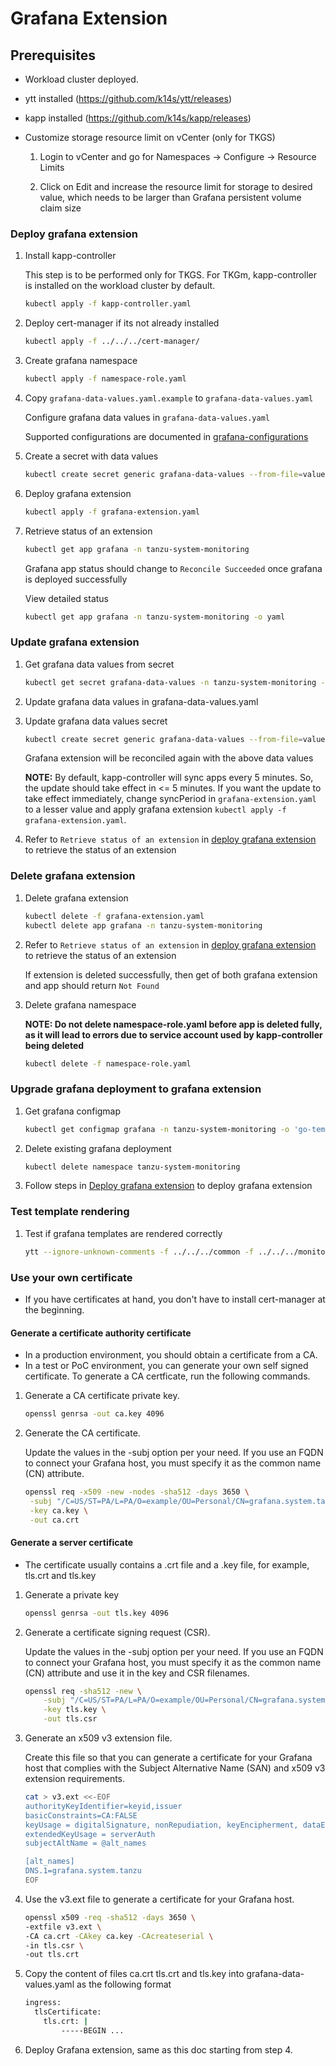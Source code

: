 # Grafana Extension

## Prerequisites

* Workload cluster deployed.
* ytt installed (<https://github.com/k14s/ytt/releases>)
* kapp installed (<https://github.com/k14s/kapp/releases>)
* Customize storage resource limit on vCenter (only for TKGS)

    1. Login to vCenter and go for Namespaces -> Configure -> Resource Limits

    2. Click on Edit and increase the resource limit for storage to desired value, which needs to be larger than Grafana persistent volume claim size

### Deploy grafana extension

1. Install kapp-controller

   This step is to be performed only for TKGS. For TKGm, kapp-controller is installed on the workload cluster by default.

    ```sh
    kubectl apply -f kapp-controller.yaml
    ```

2. Deploy cert-manager if its not already installed

    ```sh
    kubectl apply -f ../../../cert-manager/
    ```

3. Create grafana namespace

    ```sh
    kubectl apply -f namespace-role.yaml
    ```

4. Copy `grafana-data-values.yaml.example` to `grafana-data-values.yaml`

   Configure grafana data values in `grafana-data-values.yaml`

   Supported configurations are documented in [grafana-configurations](../../../monitoring/grafana/README.md)

5. Create a secret with data values

    ```sh
    kubectl create secret generic grafana-data-values --from-file=values.yaml=grafana-data-values.yaml -n tanzu-system-monitoring
    ```

6. Deploy grafana extension

    ```sh
    kubectl apply -f grafana-extension.yaml
    ```

7. Retrieve status of an extension

    ```sh
    kubectl get app grafana -n tanzu-system-monitoring
    ```

   Grafana app status should change to `Reconcile Succeeded` once grafana is deployed successfully

   View detailed status

    ```sh
    kubectl get app grafana -n tanzu-system-monitoring -o yaml
    ```

### Update grafana extension

1. Get grafana data values from secret

    ```sh
    kubectl get secret grafana-data-values -n tanzu-system-monitoring -o 'go-template={{ index .data "values.yaml" }}' | base64 -d > grafana-data-values.yaml
    ```

2. Update grafana data values in grafana-data-values.yaml

3. Update grafana data values secret

    ```sh
    kubectl create secret generic grafana-data-values --from-file=values.yaml=grafana-data-values.yaml -n tanzu-system-monitoring -o yaml --dry-run | kubectl replace -f-
    ```

   Grafana extension will be reconciled again with the above data values

   **NOTE:**
   By default, kapp-controller will sync apps every 5 minutes. So, the update should take effect in <= 5 minutes.
   If you want the update to take effect immediately, change syncPeriod in `grafana-extension.yaml` to a lesser value
   and apply grafana extension `kubectl apply -f grafana-extension.yaml`.

4. Refer to `Retrieve status of an extension` in [deploy grafana extension](#deploy-grafana-extension) to retrieve the status of an extension

### Delete grafana extension

1. Delete grafana extension

    ```sh
    kubectl delete -f grafana-extension.yaml
    kubectl delete app grafana -n tanzu-system-monitoring
    ```

2. Refer to `Retrieve status of an extension` in [deploy grafana extension](#deploy-grafana-extension) to retrieve the status of an extension

   If extension is deleted successfully, then get of both grafana extension and app should return `Not Found`

3. Delete grafana namespace

   **NOTE: Do not delete namespace-role.yaml before app is deleted fully, as it will lead to errors due to service account used by kapp-controller being deleted**

    ```sh
    kubectl delete -f namespace-role.yaml
    ```

### Upgrade grafana deployment to grafana extension

1. Get grafana configmap

    ```sh
    kubectl get configmap grafana -n tanzu-system-monitoring -o 'go-template={{ index .data "grafana.yaml" }}' > grafana-configmap.yaml
    ```

2. Delete existing grafana deployment

    ```sh
    kubectl delete namespace tanzu-system-monitoring
    ```

3. Follow steps in [Deploy grafana extension](#deploy-grafana-extension) to deploy grafana extension

### Test template rendering

1. Test if grafana templates are rendered correctly

    ```sh
    ytt --ignore-unknown-comments -f ../../../common -f ../../../monitoring/grafana -f grafana-data-values.yaml
    ```

### Use your own certificate

* If you have certificates at hand, you don't have to install cert-manager at the beginning.

#### Generate a certificate authority certificate

* In a production environment, you should obtain a certificate from a CA.
* In a test or PoC environment, you can generate your own self signed certificate. To generate a CA certficate, run the following commands.

1. Generate a CA certificate private key.

    ```sh
    openssl genrsa -out ca.key 4096
    ```

2. Generate the CA certificate.

   Update the values in the -subj option per your need.
   If you use an FQDN to connect your Grafana host, you must specify it as the common name (CN) attribute.

    ```sh
    openssl req -x509 -new -nodes -sha512 -days 3650 \
     -subj "/C=US/ST=PA/L=PA/O=example/OU=Personal/CN=grafana.system.tanzu" \
     -key ca.key \
     -out ca.crt
    ```

#### Generate a server certificate

* The certificate usually contains a .crt file and a .key file, for example, tls.crt and tls.key

1. Generate a private key

    ```sh
    openssl genrsa -out tls.key 4096
    ```

2. Generate a certificate signing request (CSR).

   Update the values in the -subj option per your need.
   If you use an FQDN to connect your Grafana host, you must specify it as the common name (CN) attribute and use it in the key and CSR filenames.

    ```sh
    openssl req -sha512 -new \
        -subj "/C=US/ST=PA/L=PA/O=example/OU=Personal/CN=grafana.system.tanzu" \
        -key tls.key \
        -out tls.csr
    ```

3. Generate an x509 v3 extension file.

   Create this file so that you can generate a certificate for your Grafana host that complies with the Subject Alternative Name (SAN) and x509 v3 extension requirements.

    ```sh
    cat > v3.ext <<-EOF
    authorityKeyIdentifier=keyid,issuer
    basicConstraints=CA:FALSE
    keyUsage = digitalSignature, nonRepudiation, keyEncipherment, dataEncipherment
    extendedKeyUsage = serverAuth
    subjectAltName = @alt_names

    [alt_names]
    DNS.1=grafana.system.tanzu
    EOF
    ```

4. Use the v3.ext file to generate a certificate for your Grafana host.

    ```sh
    openssl x509 -req -sha512 -days 3650 \
    -extfile v3.ext \
    -CA ca.crt -CAkey ca.key -CAcreateserial \
    -in tls.csr \
    -out tls.crt
    ```

5. Copy the content of files ca.crt tls.crt and tls.key into grafana-data-values.yaml as the following format

    ```sh
    ingress:
      tlsCertificate:
        tls.crt: |
            -----BEGIN ...
    ```

6. Deploy Grafana extension, same as this doc starting from step 4.
